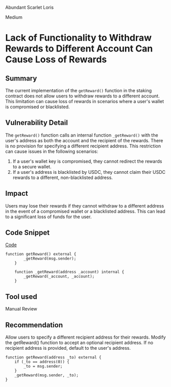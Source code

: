 Abundant Scarlet Loris

Medium

# Lack of Functionality to Withdraw Rewards to Different Account Can Cause Loss of Rewards

## Summary
The current implementation of the `getReward()` function in the staking contract does not allow users to withdraw rewards to a different account. This limitation can cause loss of rewards in scenarios where a user's wallet is compromised or blacklisted.

## Vulnerability Detail
The `getReward()` function calls an internal function `_getReward()` with the user's address as both the account and the recipient of the rewards. There is no provision for specifying a different recipient address. This restriction can cause issues in the following scenarios:
1. If a user's wallet key is compromised, they cannot redirect the rewards to a secure wallet.
2. If a user's address is blacklisted by USDC, they cannot claim their USDC rewards to a different, non-blacklisted address.

## Impact
Users may lose their rewards if they cannot withdraw to a different address in the event of a compromised wallet or a blacklisted address. This can lead to a significant loss of funds for the user.

## Code Snippet
[Code](https://github.com/sherlock-audit/2024-07-kwenta-staking-contracts/blob/main/token/contracts/StakingRewardsV2.sol#L345-L351)

```solidity
function getReward() external {
        _getReward(msg.sender);
    }

    function _getReward(address _account) internal {
        _getReward(_account, _account); 
    }
```

## Tool used

Manual Review

## Recommendation

Allow users to specify a different recipient address for their rewards. Modify the getReward() function to accept an optional recipient address. If no recipient address is provided, default to the user's address.

```solidity
function getReward(address _to) external {
    if (_to == address(0)) {
        _to = msg.sender;
    }
    _getReward(msg.sender, _to);
}
```